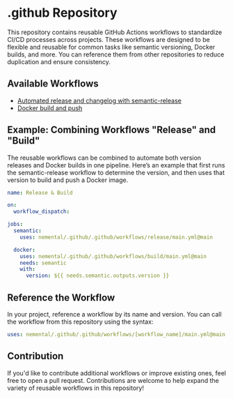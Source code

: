 # .github Repository

This repository contains reusable GitHub Actions workflows to standardize CI/CD processes across projects. These workflows are designed to be flexible and reusable for common tasks like semantic versioning, Docker builds, and more. You can reference them from other repositories to reduce duplication and ensure consistency.

## Available Workflows

- [Automated release and changelog with semantic-release](/.github/workflows/release/README.md)
- [Docker build and push](/.github/workflows/build/README.md)

## Example: Combining Workflows "Release" and "Build"

The reusable workflows can be combined to automate both version releases and Docker builds in one pipeline. Here’s an example that first runs the semantic-release workflow to determine the version, and then uses that version to build and push a Docker image.
```yaml
name: Release & Build

on:
  workflow_dispatch:

jobs:
  semantic:
    uses: nemental/.github/.github/workflows/release/main.yml@main

  docker:
    uses: nemental/.github/.github/workflows/build/main.yml@main
    needs: semantic
    with:
      version: ${{ needs.semantic.outputs.version }}
```

## Reference the Workflow

In your project, reference a workflow by its name and version. You can call the workflow from this repository using the syntax:
```yaml
uses: nemental/.github/.github/workflows/[workflow_name]/main.yml@main
```

## Contribution

If you'd like to contribute additional workflows or improve existing ones, feel free to open a pull request. Contributions are welcome to help expand the variety of reusable workflows in this repository!
